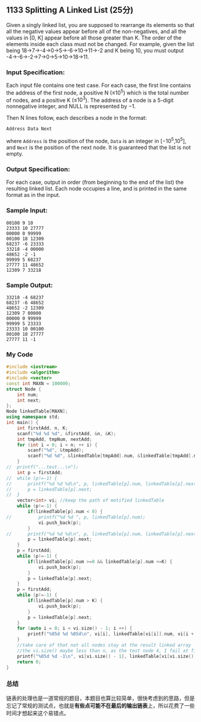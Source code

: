## 1133 Splitting A Linked List (25分)

Given a singly linked list, you are supposed to rearrange its elements so that all the negative values appear before all of the non-negatives, and all the values in [0, K] appear before all those greater than K. The order of the elements inside each class must not be changed. For example, given the list being 18→7→-4→0→5→-6→10→11→-2 and K being 10, you must output -4→-6→-2→7→0→5→10→18→11.

### Input Specification:

Each input file contains one test case. For each case, the first line contains the address of the first node, a positive N (≤$10^5$) which is the total number of nodes, and a positive K (≤$10^3$). The address of a node is a 5-digit nonnegative integer, and NULL is represented by −1.

Then N lines follow, each describes a node in the format:

```
Address Data Next
```

where `Address` is the position of the node, `Data` is an integer in [−$10^5$,$10^5$], and `Next` is the position of the next node. It is guaranteed that the list is not empty.

### Output Specification:

For each case, output in order (from beginning to the end of the list) the resulting linked list. Each node occupies a line, and is printed in the same format as in the input.

### Sample Input:

```in
00100 9 10
23333 10 27777
00000 0 99999
00100 18 12309
68237 -6 23333
33218 -4 00000
48652 -2 -1
99999 5 68237
27777 11 48652
12309 7 33218
```

### Sample Output:

```out
33218 -4 68237
68237 -6 48652
48652 -2 12309
12309 7 00000
00000 0 99999
99999 5 23333
23333 10 00100
00100 18 27777
27777 11 -1
```



### My Code

```cpp
#include <iostream>
#include <algorithm>
#include <vector>
const int MAXN = 100000;
struct Node {
	int num;
	int next;
};
Node linkedTable[MAXN];
using namespace std;
int main() {
	int firstAdd, n, K;
	scanf("%d %d %d", &firstAdd, &n, &K);
	int tmpAdd, tmpNum, nextAdd;
	for (int i = 0; i < n; ++ i) {
		scanf("%d", &tmpAdd);
		scanf("%d %d", &linkedTable[tmpAdd].num, &linkedTable[tmpAdd].next);
	}
//	printf("...test...\n");
	int p = firstAdd;
//	while (p!=-1) {
//		printf("%d %d %d\n", p, linkedTable[p].num, linkedTable[p].next);
//		p = linkedTable[p].next;
//	}
    vector<int> vi; //keep the path of motified linkedTable
	while (p!=-1) {
		if(linkedTable[p].num < 0) {
//			printf("%d %d ", p, linkedTable[p].num);
			vi.push_back(p);
		}
//		printf("%d %d %d\n", p, linkedTable[p].num, linkedTable[p].next);
		p = linkedTable[p].next;
	}
	p = firstAdd;
	while (p!=-1) {
		if(linkedTable[p].num >=0 && linkedTable[p].num <=K) {
			vi.push_back(p);
		}
		p = linkedTable[p].next;
	}
	p = firstAdd;
	while (p!=-1) {
		if(linkedTable[p].num > K) {
			vi.push_back(p);
		}
		p = linkedTable[p].next;
	}
	for (auto i = 0; i < vi.size() - 1; i ++) {
		printf("%05d %d %05d\n", vi[i], linkedTable[vi[i]].num, vi[i + 1]);	
	}
    //take care of that not all nodes stay at the result linked array
    //the vi.size() maybe less than n, as the test node 4, I fail at first time
	printf("%05d %d -1\n", vi[vi.size() - 1], linkedTable[vi[vi.size() - 1]].num);
	return 0;
}
```



### 总结

链表的处理也是一道常规的题目，本题目也算比较简单，很快考虑到的思路，但是忘记了常规的测试点，也就是**有些点可能不在最后的输出链表**上，所以花费了一些时间才想起来这个易错点。

